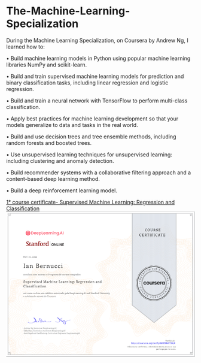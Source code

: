 # The-Machine-Learning-Specialization
During the Machine Learning Specialization, on Coursera by Andrew Ng, I learned how to:

• Build machine learning models in Python using popular machine learning libraries NumPy and scikit-learn.

• Build and train supervised machine learning models for prediction and binary classification tasks, including linear regression and logistic regression.

• Build and train a neural network with TensorFlow to perform multi-class classification.

• Apply best practices for machine learning development so that your models generalize to data and tasks in the real world.

• Build and use decision trees and tree ensemble methods, including random forests and boosted trees.

• Use unsupervised learning techniques for unsupervised learning: including clustering and anomaly detection.

• Build recommender systems with a collaborative filtering approach and a content-based deep learning method.

• Build a deep reinforcement learning model.

[1° course certificate- Supervised Machine Learning: Regression and Classification](https://coursera.org/share/4be9d06ba2970ec69f91eeb4543b59a8)
![Certificate](https://raw.githubusercontent.com/ianbernucci/The-Machine-Learning-Specialization/main/certificate1.png?token=GHSAT0AAAAAACIB755ZCW3FHTLAD3CJVAS2ZIWAY7A)



